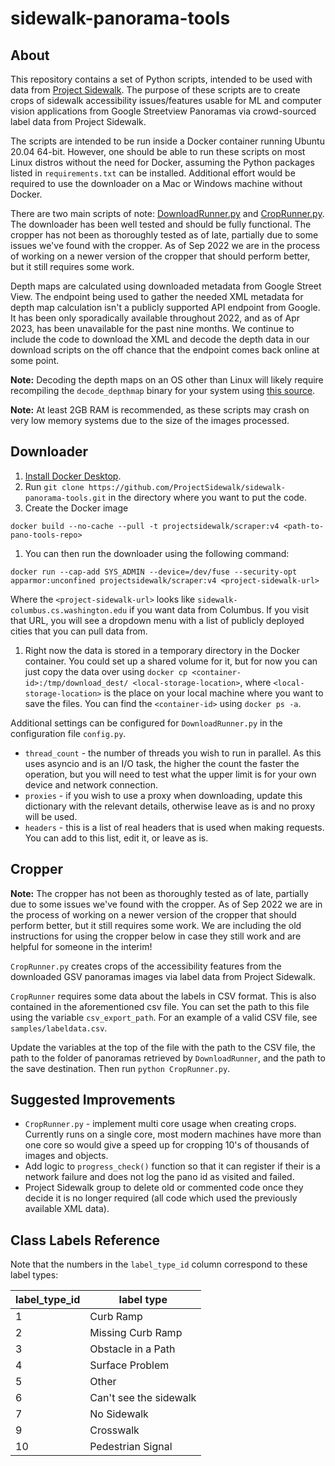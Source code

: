 # sidewalk-panorama-tools

## About
This repository contains a set of Python scripts, intended to be used with data from [Project Sidewalk](https://github.com/ProjectSidewalk/SidewalkWebpage). The purpose of these scripts are to create crops of sidewalk accessibility issues/features usable for ML and computer vision applications from Google Streetview Panoramas via crowd-sourced label data from Project Sidewalk. 

The scripts are intended to be run inside a Docker container running Ubuntu 20.04 64-bit. However, one should be able to run these scripts on most Linux distros without the need for Docker, assuming the Python packages listed in `requirements.txt` can be installed. Additional effort would be required to use the downloader on a Mac or Windows machine without Docker.

There are two main scripts of note: [DownloadRunner.py](DownloadRunner.py) and [CropRunner.py](CropRunner.py). The downloader has been well tested and should be fully functional. The cropper has not been as thoroughly tested as of late, partially due to some issues we've found with the cropper. As of Sep 2022 we are in the process of working on a newer version of the cropper that should perform better, but it still requires some work.

Depth maps are calculated using downloaded metadata from Google Street View. The endpoint being used to gather the needed XML metadata for depth map calculation isn't a publicly supported API endpoint from Google. It has been only sporadically available throughout 2022, and as of Apr 2023, has been unavailable for the past nine months. We continue to include the code to download the XML and decode the depth data in our download scripts on the off chance that the endpoint comes back online at some point.

**Note:** Decoding the depth maps on an OS other than Linux will likely require recompiling the `decode_depthmap` binary for your system using [this source](https://github.com/jianxiongxiao/ProfXkit/blob/master/GoogleMapsScraper/decode_depthmap.cpp).

**Note:** At least 2GB RAM is recommended, as these scripts may crash on very low memory systems due to the size of the images processed.

## Downloader
1. [Install  Docker Desktop](https://www.docker.com/get-started).
1. Run `git clone https://github.com/ProjectSidewalk/sidewalk-panorama-tools.git` in the directory where you want to put the code.
1. Create the Docker image
  ```
  docker build --no-cache --pull -t projectsidewalk/scraper:v4 <path-to-pano-tools-repo>
  ```
1. You can then run the downloader using the following command:
  ```
  docker run --cap-add SYS_ADMIN --device=/dev/fuse --security-opt apparmor:unconfined projectsidewalk/scraper:v4 <project-sidewalk-url>
  ```
  Where the `<project-sidewalk-url>` looks like `sidewalk-columbus.cs.washington.edu` if you want data from Columbus. If you visit that URL, you will see a dropdown menu with a list of publicly deployed cities that you can pull data from.
1. Right now the data is stored in a temporary directory in the Docker container. You could set up a shared volume for it, but for now you can just copy the data over using `docker cp <container-id>:/tmp/download_dest/ <local-storage-location>`, where `<local-storage-location>` is the place on your local machine where you want to save the files. You can find the `<container-id>` using `docker ps -a`.

Additional settings can be configured for `DownloadRunner.py` in the configuration file `config.py`. 
* `thread_count` - the number of threads you wish to run in parallel. As this uses asyncio and is an I/O task, the higher the count the faster the operation, but you will need to test what the upper limit is for your own device and network connection.
* `proxies` - if you wish to use a proxy when downloading, update this dictionary with the relevant details, otherwise leave as is and no proxy will be used. 
* `headers` - this is a list of real headers that is used when making requests. You can add to this list, edit it, or leave as is. 

## Cropper

**Note:** The cropper has not been as thoroughly tested as of late, partially due to some issues we've found with the cropper. As of Sep 2022 we are in the process of working on a newer version of the cropper that should perform better, but it still requires some work. We are including the old instructions for using the cropper below in case they still work and are helpful for someone in the interim!

`CropRunner.py` creates crops of the accessibility features from the downloaded GSV panoramas images via label data from Project Sidewalk.

`CropRunner` requires some data about the labels in CSV format. This is also contained in the aforementioned csv file. You can set the path to this file using the variable `csv_export_path`. For an example of a valid CSV file, see `samples/labeldata.csv`.

Update the variables at the top of the file with the path to the CSV file, the path to the folder of panoramas retrieved by `DownloadRunner`,
and the path to the save destination. Then run `python CropRunner.py`.

## Suggested Improvements

* `CropRunner.py` - implement multi core usage when creating crops. Currently runs on a single core, most modern machines
have more than one core so would give a speed up for cropping 10's of thousands of images and objects.
* Add logic to `progress_check()` function so that it can register if their is a network failure and does not log the pano id as visited and failed.
* Project Sidewalk group to delete old or commented code once they decide it is no longer required (all code which used the previously available XML data).

## Class Labels Reference

Note that the numbers in the `label_type_id` column correspond to these label types:

| label_type_id  | label type |
| ------------- | ------------- |
| 1 | Curb Ramp |
| 2 | Missing Curb Ramp |
| 3 | Obstacle in a Path |
| 4 | Surface Problem |
| 5 | Other |
| 6 | Can't see the sidewalk |
| 7 | No Sidewalk |
| 9 | Crosswalk |
| 10 | Pedestrian Signal |

